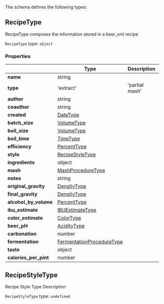 The schema defines the following types:

## RecipeType

RecipeType composes the information stored in a beer_xml recipe

`RecipeType` type: `object`

### Properties

|   |Type|Description|Required|
|---|----|-----------|--------|
| **name** | string|  | :white_check_mark: |
| **type** |  'extract'  | 'partial mash'  | 'all grain' |  | :white_check_mark: |
| **author** | string|  | :white_check_mark: |
| **coauthor** | string|  |  |
| **created** | [DateType](measureable_units.json.md#datetype)|  |  |
| **batch_size** | [VolumeType](measureable_units.json.md#volumetype)|  | :white_check_mark: |
| **boil_size** | [VolumeType](measureable_units.json.md#volumetype)|  | :white_check_mark: |
| **boil_time** | [TimeType](measureable_units.json.md#timetype)|  | :white_check_mark: |
| **efficiency** | [PercentType](measureable_units.json.md#percenttype)|  |  |
| **style** | [RecipeStyleType](#recipestyletype)|  |  |
| **ingredients** | object|  | :white_check_mark: |
| **mash** | [MashProcedureType](mash.json.md#mashproceduretype)|  |  |
| **notes** | string|  |  |
| **original_gravity** | [DensityType](measureable_units.json.md#densitytype)|  |  |
| **final_gravity** | [DensityType](measureable_units.json.md#densitytype)|  |  |
| **alcohol_by_volume** | [PercentType](measureable_units.json.md#percenttype)|  |  |
| **ibu_estimate** | [IBUEstimateType](hops.json.md#ibuestimatetype)|  |  |
| **color_estimate** | [ColorType](measureable_units.json.md#colortype)|  |  |
| **beer_pH** | [AcidityType](measureable_units.json.md#aciditytype)|  |  |
| **carbonation** | number|  |  |
| **fermentation** | [FermentationProcedureType](fermentation.json.md#fermentationproceduretype)|  |  |
| **taste** | object|  |  |
| **calories_per_pint** | number|  |  |

## RecipeStyleType

Recipe Style Type Description

`RecipeStyleType` type: `undefined`


